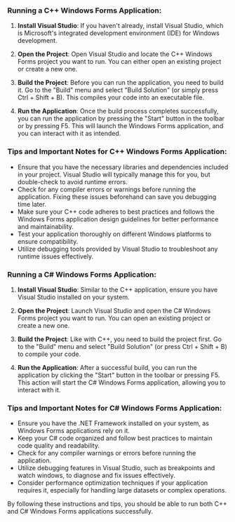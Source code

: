 ### Running a C++ Windows Forms Application:

1. **Install Visual Studio**: If you haven't already, install Visual Studio, which is Microsoft's integrated development environment (IDE) for Windows development.

2. **Open the Project**: Open Visual Studio and locate the C++ Windows Forms project you want to run. You can either open an existing project or create a new one.

3. **Build the Project**: Before you can run the application, you need to build it. Go to the "Build" menu and select "Build Solution" (or simply press Ctrl + Shift + B). This compiles your code into an executable file.

4. **Run the Application**: Once the build process completes successfully, you can run the application by pressing the "Start" button in the toolbar or by pressing F5. This will launch the Windows Forms application, and you can interact with it as intended.

### Tips and Important Notes for C++ Windows Forms Application:

- Ensure that you have the necessary libraries and dependencies included in your project. Visual Studio will typically manage this for you, but double-check to avoid runtime errors.
- Check for any compiler errors or warnings before running the application. Fixing these issues beforehand can save you debugging time later.
- Make sure your C++ code adheres to best practices and follows the Windows Forms application design guidelines for better performance and maintainability.
- Test your application thoroughly on different Windows platforms to ensure compatibility.
- Utilize debugging tools provided by Visual Studio to troubleshoot any runtime issues effectively.

### Running a C# Windows Forms Application:

1. **Install Visual Studio**: Similar to the C++ application, ensure you have Visual Studio installed on your system.

2. **Open the Project**: Launch Visual Studio and open the C# Windows Forms project you want to run. You can open an existing project or create a new one.

3. **Build the Project**: Like with C++, you need to build the project first. Go to the "Build" menu and select "Build Solution" (or press Ctrl + Shift + B) to compile your code.

4. **Run the Application**: After a successful build, you can run the application by clicking the "Start" button in the toolbar or pressing F5. This action will start the C# Windows Forms application, allowing you to interact with it.

### Tips and Important Notes for C# Windows Forms Application:

- Ensure you have the .NET Framework installed on your system, as Windows Forms applications rely on it.
- Keep your C# code organized and follow best practices to maintain code quality and readability.
- Check for any compiler warnings or errors before running the application.
- Utilize debugging features in Visual Studio, such as breakpoints and watch windows, to diagnose and fix issues effectively.
- Consider performance optimization techniques if your application requires it, especially for handling large datasets or complex operations.

By following these instructions and tips, you should be able to run both C++ and C# Windows Forms applications successfully.
